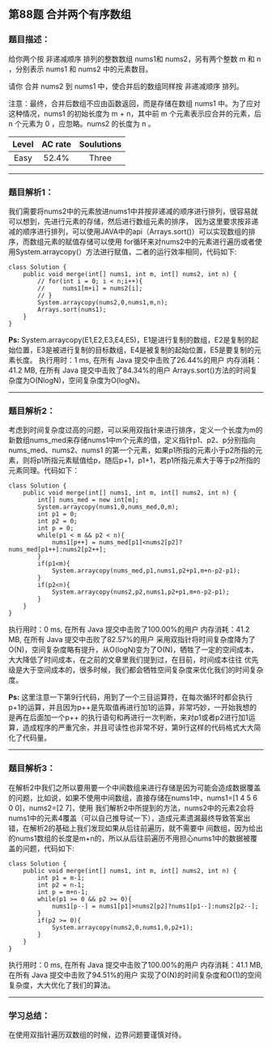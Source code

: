 第88题 合并两个有序数组
---
<h3>题目描述：</h3>
给你两个按 非递减顺序 排列的整数数组 nums1和 nums2，另有两个整数 m 和 n ，分别表示 nums1 和 nums2 中的元素数目。

请你 合并 nums2 到 nums1 中，使合并后的数组同样按 非递减顺序 排列。

注意：最终，合并后数组不应由函数返回，而是存储在数组 nums1 中。为了应对这种情况，nums1 的初始长度为 m + n，其中前 m 
个元素表示应合并的元素，后 n 个元素为 0 ，应忽略。nums2 的长度为 n 。

|Level |AC rate |Soulutions |
|:---:|:---:|:---:|
|Easy |52.4% |Three |

---
<h3>题目解析1：</h3>

我们需要将nums2中的元素放进nums1中并按非递减的顺序进行排列，很容易就可以想到，先进行元素的存储，然后进行数组元素的排序，
因为这里要求按非递减的顺序进行排列，可以使用JAVA中的api（Arrays.sort()）可以实现数组的排序，而数组元素的赋值存储可以使用
for循环来对nums2中的元素进行遍历或者使用System.arraycopy(）方法进行赋值，二者的运行效率相同，代码如下:
```
class Solution {
    public void merge(int[] nums1, int m, int[] nums2, int n) {
        // for(int i = 0; i < n;i++){
        //     nums1[m+i] = nums2[i];
        // }
        System.arraycopy(nums2,0,nums1,m,n);
        Arrays.sort(nums1);
    }
}
```
<b>Ps:</b> System.arraycopy(E1,E2,E3,E4,E5)，E1是进行复制的数组，E2是复制的起始位置，E3是被进行复制的目标数组，E4是被复制的起始位置，E5是要复制的元素长度。
执行用时：1 ms, 在所有 Java 提交中击败了26.44%的用户
内存消耗：41.2 MB, 在所有 Java 提交中击败了84.34%的用户
Arrays.sort()方法的时间复杂度为O(NlogN)，空间复杂度为O(logN)。

---
<h3>题目解析2：</h3>

考虑到时间复杂度过高的问题，可以采用双指针来进行排序，定义一个长度为m的新数组nums_med来存储nums1中m个元素的值，定义指针p1、p2、p分别指向nums_med、nums2、nums1
的第一个元素，如果p1所指的元素小于p2所指的元素，则将p1所指元素赋值给p，随后p+1，p1+1，若p1所指元素大于等于p2所指的元素同理。代码如下：
```
class Solution {
    public void merge(int[] nums1, int m, int[] nums2, int n) {
        int[] nums_med = new int[m];
        System.arraycopy(nums1,0,nums_med,0,m);
        int p1 = 0;
        int p2 = 0;
        int p = 0;
        while(p1 < m && p2 < n){
            nums1[p++] = nums_med[p1]<nums2[p2]?nums_med[p1++]:nums2[p2++];
        }
        if(p1<m){
            System.arraycopy(nums_med,p1,nums1,p2+p1,m+n-p2-p1);
        }
        if(p2<n){
            System.arraycopy(nums2,p2,nums1,p2+p1,m+n-p2-p1);
        }
    }
}
```
执行用时：0 ms, 在所有 Java 提交中击败了100.00%的用户
内存消耗：41.2 MB, 在所有 Java 提交中击败了82.57%的用户
采用双指针将时间复杂度降为了O(N)，空间复杂度略有提升，从O(logN)变为了O(N)，牺牲了一定的空间成本，大大降低了时间成本，在之前的文章里我们提到过，在目前，时间成本往往
优先级是大于空间成本的，很多时候，我们都会牺牲空间复杂度来优化我们的时间复杂度。

<b>Ps:</b> 这里注意一下第9行代码，用到了一个三目运算符，在每次循环时都会执行p+1的运算，并且因为p++是先取值再进行加1的运算，非常巧妙，一开始我想的是再在后面加一个p++
的执行语句和再进行一次判断，来对p1或者p2进行加1运算，造成程序的严重冗余，并且可读性也非常不好，第9行这样的代码格式大大简化了代码量。

---
<h3>题目解析3：</h3>

在解析2中我们之所以要用要一个中间数组来进行存储是因为可能会造成数据覆盖的问题，比如说，如果不使用中间数组，直接存储在nums1中，nums1=[1 4 5 6 0 0]，nums2=[2 7]，使用
我们解析2中所提到的方法，nums2中的元素2会将nums1中的元素4覆盖（可以自己推导试一下），造成元素遗漏最终导致答案出错，在解析2的基础上我们发现如果从后往前遍历，就不需要中
间数组，因为给出的nums1数组的长度是m+n的，所以从后往前遍历不用担心nums1中的数据被覆盖的问题，代码如下:
```
class Solution {
    public void merge(int[] nums1, int m, int[] nums2, int n) {
        int p1 = m-1;
        int p2 = n-1;
        int p = m+n-1;
        while(p1 >= 0 && p2 >= 0){
            nums1[p--] = nums1[p1]>nums2[p2]?nums1[p1--]:nums2[p2--]; 
        }
        if(p2 >= 0){
            System.arraycopy(nums2,0,nums1,0,p2+1);
        }
    }
}
```
执行用时：0 ms, 在所有 Java 提交中击败了100.00%的用户
内存消耗：41.1 MB, 在所有 Java 提交中击败了94.51%的用户
实现了O(N)的时间复杂度和O(1)的空间复杂度，大大优化了我们的算法。

---
<h3>学习总结：</h3>
在使用双指针遍历双数组的时候，边界问题要谨慎对待。
